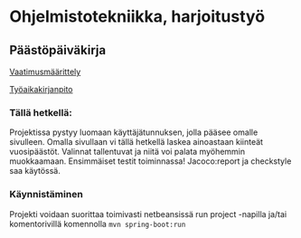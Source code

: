 # Ohjelmistotekniikka, harjoitustyö

## Päästöpäiväkirja

[Vaatimusmäärittely](https://github.com/Juboskar/ot-harjoitustyo/blob/master/Dokumentaatio/vaatimusmaarittely.md)

[Työaikakirjanpito](https://github.com/Juboskar/ot-harjoitustyo/blob/master/Dokumentaatio/tyoaikakirjanpito.md)

### Tällä hetkellä:

Projektissa pystyy luomaan käyttäjätunnuksen, jolla pääsee omalle sivulleen. Omalla sivullaan vi tällä hetkellä laskea ainoastaan kiinteät vuosipäästöt. Valinnat tallentuvat ja niitä voi palata myöhemmin muokkaamaan. Ensimmäiset testit toiminnassa! Jacoco:report ja checkstyle saa käytössä.

### Käynnistäminen

Projekti voidaan suorittaa toimivasti netbeansissä run project -napilla ja/tai komentorivillä komennolla ```mvn spring-boot:run```
